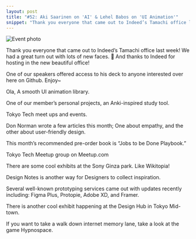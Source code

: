 ```yaml
---
layout: post
title: "#52: Aki Saarinen on 'AI' & Lehel Babos on 'UI Animation'"
snippet: "Thank you everyone that came out to Indeed’s Tamachi office last week! We had a great turn out with lots of new faces. 🙂 And thanks to Indeed for hosting in the new beautiful office!"
---
```



![Event photo](/assets/images/2019-05-26/Image-from-iOS-4-300x225.jpg)






Thank you everyone that came out to Indeed’s Tamachi office last week! We had a great turn out with lots of new faces. 🙂 And thanks to Indeed for hosting in the new beautiful office!

One of our speakers offered access to his deck to anyone interested over here on Github. Enjoy~

Ola, A smooth UI animation library.

One of our member’s personal projects, an Anki-inspired study tool.

Tokyo Tech meet ups and events.

Don Norman wrote a few articles this month; One about empathy, and the other about user-friendly design.

This month’s recommended pre-order book is “Jobs to be Done Playbook.”

Tokyo Tech Meetup group on Meetup.com

There are some cool exhibits at the Sony Ginza park. Like Wikitopia!

Design Notes is another way for Designers to collect inspiration.

Several well-known prototyping services came out with updates recently including: Figma Plus, Protopie, Adobe XD, and Framer.

There is another cool exhibit happening at the Design Hub in Tokyo Mid-town.

If you want to take a walk down internet memory lane, take a look at the game Hypnospace.

